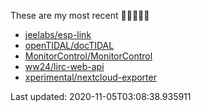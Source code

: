 These are my most recent 🌟🌟🌟🌟🌟

* [jeelabs/esp-link](https://github.com/jeelabs/esp-link)
* [openTIDAL/docTIDAL](https://github.com/openTIDAL/docTIDAL)
* [MonitorControl/MonitorControl](https://github.com/MonitorControl/MonitorControl)
* [ww24/lirc-web-api](https://github.com/ww24/lirc-web-api)
* [xperimental/nextcloud-exporter](https://github.com/xperimental/nextcloud-exporter)

Last updated: 2020-11-05T03:08:38.935911

